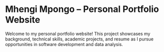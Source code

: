 # Mhengi Mpongo – Personal Portfolio Website

Welcome to my personal portfolio website! This project showcases my background, technical skills, academic projects, and resume as I pursue opportunities in software development and data analysis.
